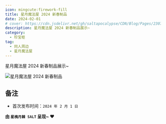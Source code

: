 ```yaml
---
icon: mingcute:firework-fill
title: 星月魔法屋 2024 新春制品
date: 2024-02-01
# cover: https://cdn.jsdelivr.net/gh/saltapocalypse/CDN/Blog/Pages/230716/Cover.png
description: 星月魔法屋 2024 新春制品展示~
category:
  - 珍宝柜
tag:
  - 同人周边
  - 星月魔法屋
---
```


星月魔法屋 2024 新春制品展示~

<!-- more -->

![星月魔法屋 2024 新春制品](https://cdn.jsdelivr.net/gh/saltapocalypse/CDN/SALT/pages/cabinet/2402-2024CNYGoods.jpg "星月魔法屋 2024 新春制品 宣图")

## 备注

- 首次发布时间：`2024 年 2 月 1 日`

**由 `星槐月棘 SALT` 呈现~ :heart:**